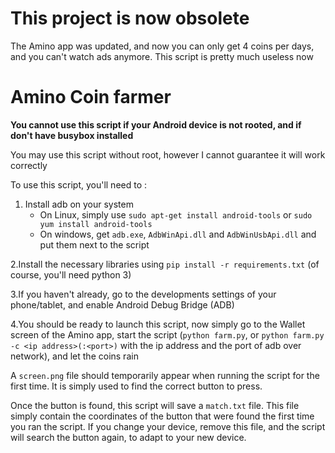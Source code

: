 # This project is now obsolete

The Amino app was updated, and now you can only get 4 coins per days, and you can't watch ads anymore. This script is pretty much useless now

# Amino Coin farmer
__You cannot use this script if your Android device is not rooted, and if don't have busybox installed__

You may use this script without root, however I cannot guarantee it will work correctly

To use this script, you'll need to :

1. Install adb on your system
    * On Linux, simply use `sudo apt-get install android-tools` or `sudo yum install android-tools`
    * On windows, get `adb.exe`, `AdbWinApi.dll` and `AdbWinUsbApi.dll` and put them next to the script

2.Install the necessary libraries using `pip install -r requirements.txt` (of course, you'll need python 3)

3.If you haven't already, go to the developments settings of your phone/tablet, and enable Android Debug Bridge (ADB)

4.You should be ready to launch this script, now simply go to the Wallet screen of the Amino app, start the script (`python farm.py`, or `python farm.py -c <ip address>(:<port>)` with the ip address and the port of adb over network), and let the coins rain

A `screen.png` file should temporarily appear when running the script for the first time. It is simply used to find the correct button to press.

Once the button is found, this script will save a `match.txt` file. This file simply contain the coordinates of the button that were found the first time you ran the script. If you change your device, remove this file, and the script will search the button again, to adapt to your new device.
